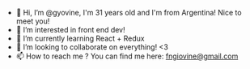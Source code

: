 - 👋 Hi, I’m @gyovine, I'm 31 years old and I'm from Argentina! Nice to meet you!
- 👀 I’m interested in front end dev!
- 🌱 I’m currently learning React + Redux
- 💞️ I’m looking to collaborate on everything! <3
- 📫 How to reach me ? You can find me here: fngiovine@gmail.com

<!---
gyovine/gyovine is a ✨ special ✨ repository because its `README.md` (this file) appears on your GitHub profile.
You can click the Preview link to take a look at your changes.
--->
